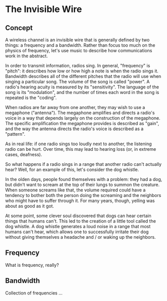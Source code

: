 # The Invisible Wire

## Concept

A wireless channel is an invisible wire that is generally defined by two things: a frequency and a bandwidth.  Rather than focus too much on the physics of frequency, let's use music to describe how communications work in the abstract.  

In order to transmit information, radios sing.  In general, "frequency" is "pitch": it describes how low or how high a note is when the radio sings it.  Bandwidth describes all of the different pitches that the radio will use when singing a particular song.  The volume of the song is called "power".  A radio's hearing acuity is measured by its "sensitivity".  The language of the song is its "modulation", and the number of times each word in the song is repeated is the "coding".

When radios are far away from one another, they may wish to use a megaphone \("antenna"\).  The megaphone amplifies and directs a radio's voice in a way that depends largely on the construction of the megaphone.  The specific amplification the megaphone provides is described as "gain", and the way the antenna directs the radio's voice is described as a "pattern".  

As in real life: if one radio sings too loudly next to another, the listening radio can be hurt.  Over time, this may lead to hearing loss \(or, in extreme cases, deafness\).

So what happens if a radio sings in a range that another radio can't actually hear?  Well, for an example of this, let's consider the dog whistle.

In the olden days, people found themselves with a problem: they had a dog, but didn't want to scream at the top of their lungs to summon the creature.  When someone screams like that, the volume required could have a tendency to bother both the person doing the screaming and the neighbors who might have to suffer through it.  For many years, though, yelling was about as good as it got.

At some point, some clever soul discovered that dogs can hear certain things that humans can't.   This led to the creation of a little tool called the dog whistle.  A dog whistle generates a loud noise in a range that most humans can't hear, which allows one to successfully irritate their dog without giving themselves a headache and / or waking up the neighbors.

## Frequency

What is frequency, really?

## Bandwidth

Collection of frequencies ...

